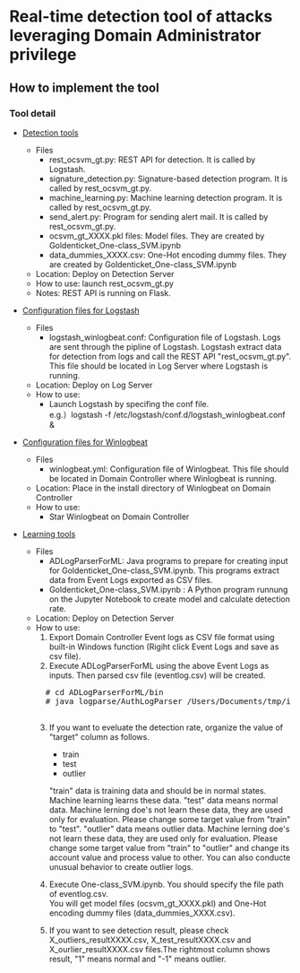 # Real-time detection tool of attacks leveraging Domain Administrator privilege

## How to implement the tool
###	Tool detail
* <a href="https://github.com/sisoc-tokyo/Real-timeDetectionAD/tree/master/detectionTools">Detection tools</a>
    * Files
        * rest_ocsvm_gt.py: REST API for detection. It is called by Logstash.
        * signature_detection.py: Signature-based detection program. It is called by rest_ocsvm_gt.py.
        * machine_learning.py: Machine learning detection program. It is called by rest_ocsvm_gt.py.
        * send_alert.py: Program for sending alert mail. It is called by rest_ocsvm_gt.py.
        * ocsvm_gt_XXXX.pkl files: Model files. They are created by Goldenticket_One-class_SVM.ipynb
        * data_dummies_XXXX.csv: One-Hot encoding dummy files. They are created by Goldenticket_One-class_SVM.ipynb
    * Location: Deploy on Detection Server
    * How to use: launch rest_ocsvm_gt.py 
    * Notes: REST API is running on Flask.

* <a href="https://github.com/sisoc-tokyo/Real-timeDetectionAD/tree/master/logstash">Configuration files for Logstash</a>
    * Files
        * logstash_winlogbeat.conf: Configuration file of Logstash. Logs are sent through the pipline of Logstash. Logstash extract data for detection from logs and call the REST API "rest_ocsvm_gt.py".<br/>
        This file should be located in Log Server where Logstash is running. 
    * Location: Deploy on Log Server
    * How to use: 
        * Launch Logstash by specifing the conf file.<br/>
	    e.g.）logstash -f /etc/logstash/conf.d/logstash_winlogbeat.conf &<br/>

* <a href="https://github.com/sisoc-tokyo/Real-timeDetectionAD/tree/master/winlogbeat">Configuration files for Winlogbeat</a>
    * Files
        * winlogbeat.yml: Configuration file of Winlogbeat. This file should be located in Domain Controller where Winlogbeat is running. 
    * Location: Place in the install directory of Winlogbeat on Domain Controller
    * How to use: 
	    * Star Winlogbeat on Domain Controller
 
* <a href="https://github.com/sisoc-tokyo/Real-timeDetectionAD/tree/master/learningTools">Learning tools</a>
    * Files
        * ADLogParserForML: Java programs to prepare for creating input for Goldenticket_One-class_SVM.ipynb. This programs extract data from Event Logs exported as CSV files.
        * Goldenticket_One-class_SVM.ipynb : A Python program runnung on the Jupyter Notebook to create model and calculate detection rate.
    * Location: Deploy on Detection Server
    * How to use: 
        1. Export Domain Controller Event logs as CSV file format using built-in Windows function (Rigiht click Event Logs and save as csv file).
        2. Execute ADLogParserForML using the above Event Logs as inputs. Then parsed csv file (eventlog.csv) will be created.<br/>
        <pre>
        # cd ADLogParserForML/bin
        # java logparse/AuthLogParser /Users/Documents/tmp/input /Users/marikof/Documents/tmp/output  /Users/Documents/tmp/input/command.txt /Users/marikof/Documents/tmp/input/adminlist.txt
        </pre>
        3. If you want to eveluate the detection rate, organize the value of "target" column as follows.
            * train
            * test
            * outlier
                        
            "train" data is training data and should be in normal states. Machine learning learns these data.
            "test" data means normal data. Machine lerning doe's not learn these data, they are used only for evaluation. Please change some target value from "train" to "test".
            "outlier" data means outlier data. Machine lerning doe's not learn these data, they are used only for evaluation. Please change some target value from "train" to "outlier" and change its account value and process value to other. You can also conducte unusual behavior to create outlier logs.
          
        4. Execute One-class_SVM.ipynb. You should specify the file path of eventlog.csv. <br/>
            You will get model files (ocsvm_gt_XXXX.pkl) and One-Hot encoding dummy files (data_dummies_XXXX.csv).
            
        5. If you want to see detection result, please check X_outliers_resultXXXX.csv, X_test_resultXXXX.csv and X_ourlier_resultXXXX.csv files.The rightmost column shows result, "1" means normal and "-1" means outlier.


  
